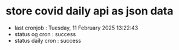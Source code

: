 # store covid daily api as json data

- last cronjob : Tuesday, 11 February 2025 13:22:43
- status og cron : success
- status daily cron : success
      
      